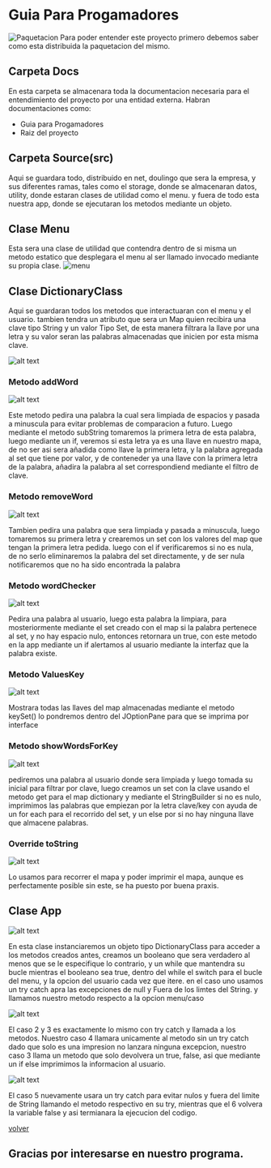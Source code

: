 # Guia Para Progamadores
![Paquetacion](/docs/images/package.png) Para poder entender este proyecto primero debemos saber como esta distribuida la paquetacion del mismo.

## Carpeta Docs
En esta carpeta se almacenara toda la documentacion necesaria para el entendimiento del proyecto por una entidad externa. Habran documentaciones como:
- Guia para Progamadores
- Raiz del proyecto

## Carpeta Source(src)
Aqui se guardara todo, distribuido en net, doulingo que sera la empresa, y sus diferentes ramas, tales como el storage, donde se almacenaran datos, utility, donde estaran clases de utilidad como el menu. y fuera de todo esta nuestra app, donde se ejecutaran los metodos mediante un objeto.

## Clase Menu
Esta sera una clase de utilidad que contendra dentro de si misma un metodo estatico que desplegara el menu al ser llamado invocado mediante su propia clase.
![menu](/docs/images/showMenu.png)

## Clase DictionaryClass
Aqui se guardaran todos los metodos que interactuaran con el menu y el usuario. tambien tendra un atributo que sera un Map quien recibira una clave tipo String y un valor Tipo Set, de esta manera filtrara la llave por una letra y su valor seran las palabras almacenadas que inicien por esta misma clave.

![alt text](/docs/images/atributeDic.png)

### Metodo addWord

![alt text](/docs/images/addWord.png)

Este metodo pedira una palabra la cual sera limpiada de espacios y pasada a minuscula para evitar problemas de comparacion a futuro. Luego mediante el metodo subString tomaremos la primera letra de esta palabra, luego mediante un if, veremos si esta letra ya es una llave en nuestro mapa, de no ser asi sera añadida como llave la primera letra, y la palabra agregada al set que tiene por valor, y de conteneder ya una llave con la primera letra de la palabra, añadira la palabra al set correspondiend mediante el filtro de clave.

### Metodo removeWord

![alt text](/docs/images/removeWord.png)

Tambien pedira una palabra que sera limpiada y pasada a minuscula, luego tomaremos su primera letra  y crearemos un set con los valores del map que tengan la primera letra pedida. luego con el if verificaremos si no es nula, de no serlo eliminaremos la palabra del set directamente, y de ser nula notificaremos que no ha sido encontrada la palabra

### Metodo wordChecker

![alt text](/docs/images/wordChecker.png)

Pedira una palabra al usuario, luego esta palabra la limpiara, para mosteriormente mediante el set creado con el map si la palabra pertenece al set, y no hay espacio nulo, entonces retornara un true, con este metodo en la app mediante un if alertamos al usuario mediante la interfaz que la palabra existe.

### Metodo ValuesKey

![alt text](/docs/images/valuesKeys.png)

Mostrara todas las llaves del map almacenadas mediante el metodo keySet() lo pondremos dentro del JOptionPane para que se imprima por interface

### Metodo showWordsForKey

![alt text](/docs/images/showWoFK.png)

pediremos una palabra al usuario donde sera limpiada y luego tomada su inicial para filtrar por clave, luego creamos un set con la clave usando el metodo get para el map dictionary y mediante el StringBuilder si no es nulo, imprimimos las palabras que empiezan por la letra clave/key con ayuda de un for each para el recorrido del set, y un else por si no hay ninguna llave que almacene palabras.

### Override toString

![alt text](/docs/images/toString.png)

Lo usamos para recorrer el mapa y poder imprimir el mapa, aunque es perfectamente posible sin este, se ha puesto por buena praxis.

## Clase App

![alt text](/docs/images/app1.png)

En esta clase instanciaremos un objeto tipo DictionaryClass para acceder a los metodos creados antes, creamos un booleano que sera verdadero al menos que se le especifique lo contrario, y un while que mantendra su bucle mientras el booleano sea true, dentro del while el switch para el bucle del menu, y la opcion del usuario cada vez que itere. en el caso uno usamos un try catch apra las excepciones de null y Fuera de los limtes del String. y llamamos nuestro metodo respecto a la opcion menu/caso

![alt text](/docs/images/appCase3.png)

El caso 2 y 3 es exactamente lo mismo con try catch y llamada a los metodos. Nuestro caso 4 llamara unicamente al metodo sin un try catch dado que solo es una impresion no lanzara ninguna excepcion, nuestro caso 3 llama un metodo que solo devolvera un true, false, asi que mediante un if else imprimimos la informacion al usuario.

![alt text](/docs/images/appLast.png)

El caso 5 nuevamente usara un try catch para evitar nulos y fuera del limite de String llamando el metodo respectivo en su try, mientras que el 6 volvera la variable false y asi termianara la ejecucion del codigo.

[volver](/README.md)

## Gracias por interesarse en nuestro programa.